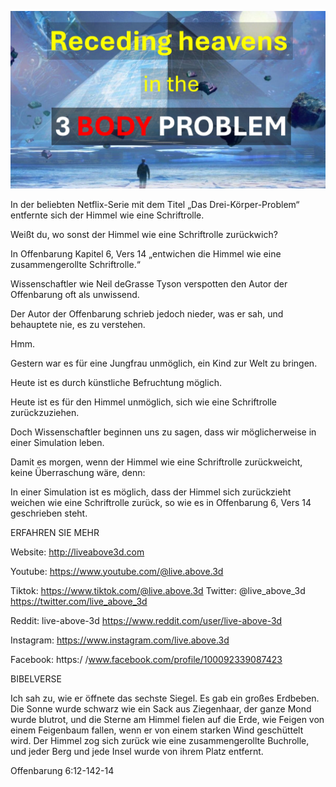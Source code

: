 ![Video cover image](../cover.jpeg "cover-photo")

In der beliebten Netflix-Serie mit dem Titel „Das Drei-Körper-Problem“ entfernte sich der Himmel wie eine Schriftrolle.

Weißt du, wo sonst der Himmel wie eine Schriftrolle zurückwich?

In Offenbarung Kapitel 6, Vers 14 „entwichen die Himmel wie eine zusammengerollte Schriftrolle.“

Wissenschaftler wie Neil deGrasse Tyson verspotten den Autor der Offenbarung oft als unwissend.

Der Autor der Offenbarung schrieb jedoch nieder, was er sah, und behauptete nie, es zu verstehen.

Hmm.

Gestern war es für eine Jungfrau unmöglich, ein Kind zur Welt zu bringen.

Heute ist es durch künstliche Befruchtung möglich.

Heute ist es für den Himmel unmöglich, sich wie eine Schriftrolle zurückzuziehen.

Doch Wissenschaftler beginnen uns zu sagen, dass wir möglicherweise in einer Simulation leben.

Damit es morgen, wenn der Himmel wie eine Schriftrolle zurückweicht, keine Überraschung wäre, denn:

In einer Simulation ist es möglich, dass der Himmel sich zurückzieht weichen wie eine Schriftrolle zurück, so wie es in Offenbarung 6, Vers 14 geschrieben steht.

ERFAHREN SIE MEHR

Website: http://liveabove3d.com

Youtube: https://www.youtube.com/@live.above.3d

Tiktok: https://www.tiktok.com/@live.above.3d  Twitter: @live_above_3d https://twitter.com/live_above_3d

Reddit: live-above-3d https://www.reddit.com/user/live-above-3d

Instagram: https://www.instagram.com/live.above.3d

Facebook: https:/ /www.facebook.com/profile/100092339087423

BIBELVERSE

Ich sah zu, wie er öffnete das sechste Siegel. Es gab ein großes Erdbeben. Die Sonne wurde schwarz wie ein Sack aus Ziegenhaar, der ganze Mond wurde blutrot, und die Sterne am Himmel fielen auf die Erde, wie Feigen von einem Feigenbaum fallen, wenn er von einem starken Wind geschüttelt wird. Der Himmel zog sich zurück wie eine zusammengerollte Buchrolle, und jeder Berg und jede Insel wurde von ihrem Platz entfernt.

Offenbarung 6:12-142-14
